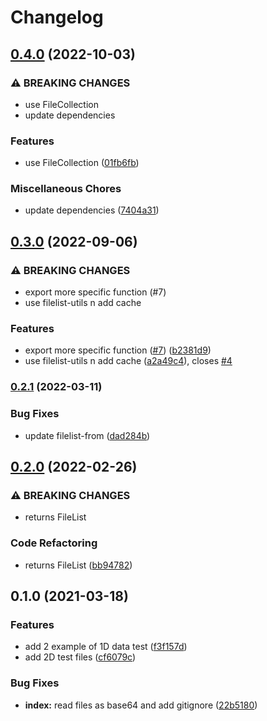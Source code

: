 # Changelog

## [0.4.0](https://www.github.com/cheminfo/bruker-data-test/compare/v0.3.0...v0.4.0) (2022-10-03)


### ⚠ BREAKING CHANGES

* use FileCollection
* update dependencies

### Features

* use FileCollection ([01fb6fb](https://www.github.com/cheminfo/bruker-data-test/commit/01fb6fb0651d8b326b8024f8329c62187969fc6a))


### Miscellaneous Chores

* update dependencies ([7404a31](https://www.github.com/cheminfo/bruker-data-test/commit/7404a317fcb3a1ecd335c0c3915d5cd3ff3fbd5b))

## [0.3.0](https://www.github.com/cheminfo/bruker-data-test/compare/v0.2.1...v0.3.0) (2022-09-06)


### ⚠ BREAKING CHANGES

* export more specific function (#7)
* use filelist-utils n add cache

### Features

* export more specific function ([#7](https://www.github.com/cheminfo/bruker-data-test/issues/7)) ([b2381d9](https://www.github.com/cheminfo/bruker-data-test/commit/b2381d92ab473bbff84cea6046022df39d7c6928))
* use filelist-utils n add cache ([a2a49c4](https://www.github.com/cheminfo/bruker-data-test/commit/a2a49c41a8730677ba6118d039964495a7a70af7)), closes [#4](https://www.github.com/cheminfo/bruker-data-test/issues/4)

### [0.2.1](https://www.github.com/cheminfo/bruker-data-test/compare/v0.2.0...v0.2.1) (2022-03-11)


### Bug Fixes

* update filelist-from ([dad284b](https://www.github.com/cheminfo/bruker-data-test/commit/dad284bb62367b1d57ca85d7b0a1ed4741a31c4e))

## [0.2.0](https://www.github.com/cheminfo/bruker-data-test/compare/v0.1.0...v0.2.0) (2022-02-26)


### ⚠ BREAKING CHANGES

* returns FileList

### Code Refactoring

* returns FileList ([bb94782](https://www.github.com/cheminfo/bruker-data-test/commit/bb9478262aa3513b64b661ddb2f2697ad86463e6))

## 0.1.0 (2021-03-18)


### Features

* add 2 example of 1D data test ([f3f157d](https://github.com/cheminfo/bruker-data-test/commit/f3f157d2b277c06b31357acc5460b8db807da5cc))
* add 2D test files ([cf6079c](https://github.com/cheminfo/bruker-data-test/commit/cf6079cbba29893784e77023be0dc7a4012133b5))


### Bug Fixes

* **index:** read files as base64 and add gitignore ([22b5180](https://github.com/cheminfo/bruker-data-test/commit/22b5180744f2d0ebff91dd996204039606efb657))

